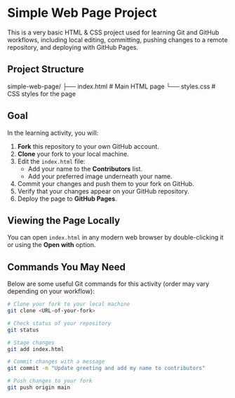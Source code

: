 # Simple Web Page Project

This is a very basic HTML & CSS project used for learning Git and GitHub workflows, including local editing, committing, pushing changes to a remote repository, and deploying with GitHub Pages.

## Project Structure
simple-web-page/ 
├── index.html # Main HTML page 
└── styles.css # CSS styles for the page

## Goal

In the learning activity, you will:

1. **Fork** this repository to your own GitHub account.
2. **Clone** your fork to your local machine.
3. Edit the `index.html` file:
   - Add your name to the **Contributors** list.
   - Add your preferred image underneath your name.
4. Commit your changes and push them to your fork on GitHub.
5. Verify that your changes appear on your GitHub repository.
6. Deploy the page to **GitHub Pages**.

## Viewing the Page Locally

You can open `index.html` in any modern web browser by double-clicking it or using the **Open with** option.

## Commands You May Need

Below are some useful Git commands for this activity (order may vary depending on your workflow):

```bash
# Clone your fork to your local machine
git clone <URL-of-your-fork>

# Check status of your repository
git status

# Stage changes
git add index.html

# Commit changes with a message
git commit -m "Update greeting and add my name to contributors"

# Push changes to your fork
git push origin main
